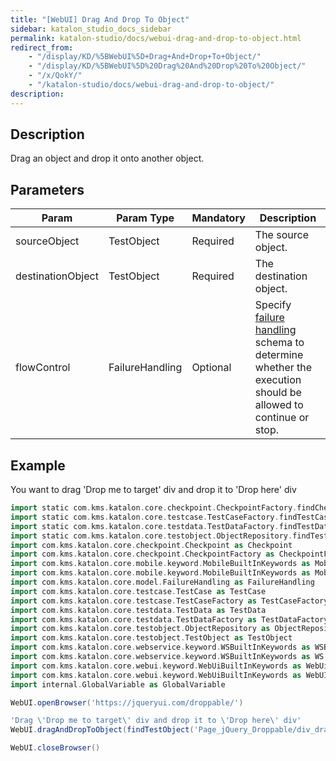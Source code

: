 ```yaml
---
title: "[WebUI] Drag And Drop To Object" 
sidebar: katalon_studio_docs_sidebar
permalink: katalon-studio/docs/webui-drag-and-drop-to-object.html 
redirect_from:
    - "/display/KD/%5BWebUI%5D+Drag+And+Drop+To+Object/"
    - "/display/KD/%5BWebUI%5D%20Drag%20And%20Drop%20To%20Object/"
    - "/x/QokY/"
    - "/katalon-studio/docs/webui-drag-and-drop-to-object/"
description: 
---
```

Description
-----------

Drag an object and drop it onto another object.

Parameters
----------

| Param | Param Type | Mandatory | Description |
| --- | --- | --- | --- |
| sourceObject | TestObject | Required | The source object. |
| destinationObject | TestObject | Required | The destination object. |
| flowControl | FailureHandling | Optional | Specify [failure handling](/x/qAAM) schema to determine whether the execution should be allowed to continue or stop. |

Example
-------

You want to drag 'Drop me to target' div and drop it to 'Drop here' div

```groovy
import static com.kms.katalon.core.checkpoint.CheckpointFactory.findCheckpoint
import static com.kms.katalon.core.testcase.TestCaseFactory.findTestCase
import static com.kms.katalon.core.testdata.TestDataFactory.findTestData
import static com.kms.katalon.core.testobject.ObjectRepository.findTestObject
import com.kms.katalon.core.checkpoint.Checkpoint as Checkpoint
import com.kms.katalon.core.checkpoint.CheckpointFactory as CheckpointFactory
import com.kms.katalon.core.mobile.keyword.MobileBuiltInKeywords as MobileBuiltInKeywords
import com.kms.katalon.core.mobile.keyword.MobileBuiltInKeywords as Mobile
import com.kms.katalon.core.model.FailureHandling as FailureHandling
import com.kms.katalon.core.testcase.TestCase as TestCase
import com.kms.katalon.core.testcase.TestCaseFactory as TestCaseFactory
import com.kms.katalon.core.testdata.TestData as TestData
import com.kms.katalon.core.testdata.TestDataFactory as TestDataFactory
import com.kms.katalon.core.testobject.ObjectRepository as ObjectRepository
import com.kms.katalon.core.testobject.TestObject as TestObject
import com.kms.katalon.core.webservice.keyword.WSBuiltInKeywords as WSBuiltInKeywords
import com.kms.katalon.core.webservice.keyword.WSBuiltInKeywords as WS
import com.kms.katalon.core.webui.keyword.WebUiBuiltInKeywords as WebUiBuiltInKeywords
import com.kms.katalon.core.webui.keyword.WebUiBuiltInKeywords as WebUI
import internal.GlobalVariable as GlobalVariable

WebUI.openBrowser('https://jqueryui.com/droppable/')

'Drag \'Drop me to target\' div and drop it to \'Drop here\' div'
WebUI.dragAndDropToObject(findTestObject('Page_jQuery_Droppable/div_draggable'), findTestObject('Page_jQuery_Droppable/div_droppable'))

WebUI.closeBrowser()
```